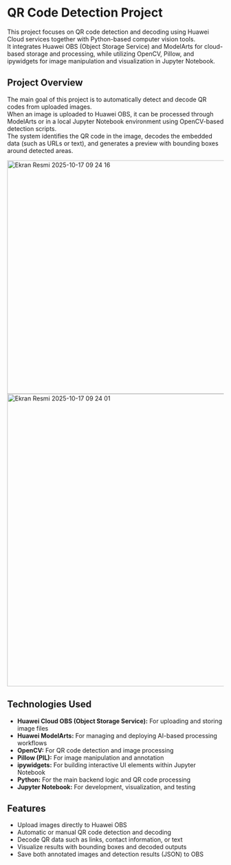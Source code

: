 # QR Code Detection Project

This project focuses on QR code detection and decoding using Huawei Cloud services together with Python-based computer vision tools.  
It integrates Huawei OBS (Object Storage Service) and ModelArts for cloud-based storage and processing, while utilizing OpenCV, Pillow, and ipywidgets for image manipulation and visualization in Jupyter Notebook.

## Project Overview

The main goal of this project is to automatically detect and decode QR codes from uploaded images.  
When an image is uploaded to Huawei OBS, it can be processed through ModelArts or in a local Jupyter Notebook environment using OpenCV-based detection scripts.  
The system identifies the QR code in the image, decodes the embedded data (such as URLs or text), and generates a preview with bounding boxes around detected areas.

<img width="1049" height="542" alt="Ekran Resmi 2025-10-17 09 24 16" src="https://github.com/user-attachments/assets/4f81505c-797d-4692-b100-d3f108936ff2" />

<img width="1049" height="679" alt="Ekran Resmi 2025-10-17 09 24 01" src="https://github.com/user-attachments/assets/0f7f09c0-54df-4986-a1fa-1c02193f50df" />


## Technologies Used

- **Huawei Cloud OBS (Object Storage Service):** For uploading and storing image files  
- **Huawei ModelArts:** For managing and deploying AI-based processing workflows  
- **OpenCV:** For QR code detection and image processing  
- **Pillow (PIL):** For image manipulation and annotation  
- **ipywidgets:** For building interactive UI elements within Jupyter Notebook  
- **Python:** For the main backend logic and QR code processing  
- **Jupyter Notebook:** For development, visualization, and testing


## Features

- Upload images directly to Huawei OBS  
- Automatic or manual QR code detection and decoding  
- Decode QR data such as links, contact information, or text  
- Visualize results with bounding boxes and decoded outputs  
- Save both annotated images and detection results (JSON) to OBS  



